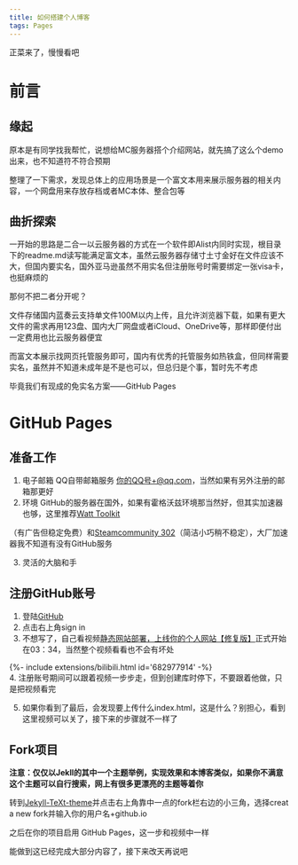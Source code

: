 ```yaml
---
title: 如何搭建个人博客
tags: Pages
---
```

正菜来了，慢慢看吧
<!--more-->
# 前言
## 缘起
原本是有同学找我帮忙，说想给MC服务器搭个介绍网站，就先搞了这么个demo出来，也不知道符不符合预期

整理了一下需求，发现总体上的应用场景是一个富文本用来展示服务器的相关内容，一个网盘用来存放存档或者MC本体、整合包等

## 曲折探索
一开始的思路是二合一以云服务器的方式在一个软件即Alist内同时实现，根目录下的readme.md读写能满足富文本，虽然云服务器存储寸土寸金好在文件应该不大，但国内要实名，国外亚马逊虽然不用实名但注册账号时需要绑定一张visa卡，也挺麻烦的

那何不把二者分开呢？

文件存储国内蓝奏云支持单文件100M以内上传，且允许浏览器下载，如果有更大文件的需求再用123盘、国内大厂网盘或者iCloud、OneDrive等，那样即便付出一定费用也比云服务器便宜

而富文本展示找网页托管服务即可，国内有优秀的托管服务如热铁盒，但同样需要实名，虽然并不知道未成年是不是也可以，但总归是个事，暂时先不考虑

毕竟我们有现成的免实名方案——GitHub Pages

# GitHub Pages
## 准备工作
1. 电子邮箱 QQ自带邮箱服务 你的QQ号+@qq.com，当然如果有另外注册的邮箱那更好
2. 环境 GitHub的服务器在国外，如果有霍格沃兹环境那当然好，但其实加速器也够，这里推荐[Watt Toolkit ](https://steampp.net/)

（有广告但稳定免费）和[Steamcommunity 302](https://www.dogfight360.com/blog/18682/)（简洁小巧稍不稳定），大厂加速器我不知道有没有GitHub服务

3. 灵活的大脑和手

## 注册GitHub账号
1. 登陆[GitHub](https://github.com)
2. 点击右上角sign in
3. 不想写了，自己看视频[静态网站部署，上线你的个人网站【修复版】](https://www.bilibili.com/video/BV17S4y1P7qH/?share_source=copy_web&vd_source=89a7357965fd5c17bd4917dea6f83350&t=214)正式开始在03：34，当然整个视频看看也不会有坏处

<div>{%- include extensions/bilibili.html id='682977914' -%}</div>
4. 注册账号期间可以跟着视频一步步走，但到创建库时停下，不要跟着他做，只是把视频看完

5. 如果你看到了最后，会发现要上传什么index.html，这是什么？别担心，看到这里视频可以关了，接下来的步骤就不一样了

## Fork项目
**注意：仅仅以Jekll的其中一个主题举例，实现效果和本博客类似，如果你不满意这个主题可以自行搜索，网上有很多更漂亮的主题等着你**

转到[Jekyll-TeXt-theme](https://github.com/kitian616/jekyll-TeXt-theme)并点击右上角靠中一点的fork栏右边的小三角，选择creat a new fork并输入你的用户名+github.io

之后在你的项目启用 GitHub Pages，这一步和视频中一样

能做到这已经完成大部分内容了，接下来改天再说吧
